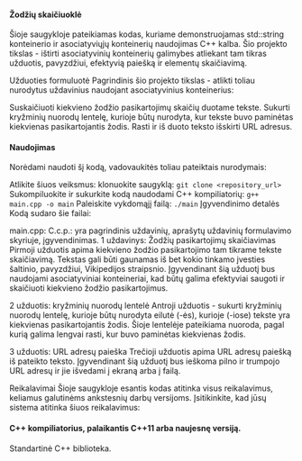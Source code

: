 #### Žodžių skaičiuoklė
Šioje saugykloje pateikiamas kodas, kuriame demonstruojamas std::string konteinerio ir asociatyviųjų konteinerių naudojimas C++ kalba. Šio projekto tikslas - ištirti asociatyvinių konteinerių galimybes atliekant tam tikras užduotis, pavyzdžiui, efektyvią paiešką ir elementų skaičiavimą.

Užduoties formuluotė
Pagrindinis šio projekto tikslas - atlikti toliau nurodytus uždavinius naudojant asociatyvinius konteinerius:

Suskaičiuoti kiekvieno žodžio pasikartojimų skaičių duotame tekste.
Sukurti kryžminių nuorodų lentelę, kurioje būtų nurodyta, kur tekste buvo paminėtas kiekvienas pasikartojantis žodis.
Rasti ir iš duoto teksto išskirti URL adresus.

#### Naudojimas
Norėdami naudoti šį kodą, vadovaukitės toliau pateiktais nurodymais:

Atlikite šiuos veiksmus: klonuokite saugyklą: `git clone <repository_url>`
Sukompiluokite ir sukurkite kodą naudodami C++ kompiliatorių: `g++ main.cpp -o main`
Paleiskite vykdomąjį failą: `./main`
Įgyvendinimo detalės
Kodą sudaro šie failai:

main.cpp: C.c.p.: yra pagrindinis uždavinių, aprašytų uždavinių formulavimo skyriuje, įgyvendinimas.
1 uždavinys: Žodžių pasikartojimų skaičiavimas
Pirmoji užduotis apima kiekvieno žodžio pasikartojimo tam tikrame tekste skaičiavimą. Tekstas gali būti gaunamas iš bet kokio tinkamo įvesties šaltinio, pavyzdžiui, Vikipedijos straipsnio. Įgyvendinant šią užduotį bus naudojami asociatyviniai konteineriai, kad būtų galima efektyviai saugoti ir skaičiuoti kiekvieno žodžio pasikartojimus.

2 užduotis: kryžminių nuorodų lentelė
Antroji užduotis - sukurti kryžminių nuorodų lentelę, kurioje būtų nurodyta eilutė (-ės), kurioje (-iose) tekste yra kiekvienas pasikartojantis žodis. Šioje lentelėje pateikiama nuoroda, pagal kurią galima lengvai rasti, kur buvo paminėtas kiekvienas žodis.

3 užduotis: URL adresų paieška
Trečioji užduotis apima URL adresų paiešką iš pateikto teksto. Įgyvendinant šią užduotį bus ieškoma pilno ir trumpojo URL adresų ir jie išvedami į ekraną arba į failą.

Reikalavimai
Šioje saugykloje esantis kodas atitinka visus reikalavimus, keliamus galutinėms ankstesnių darbų versijoms. Įsitikinkite, kad jūsų sistema atitinka šiuos reikalavimus:

#### C++ kompiliatorius, palaikantis C++11 arba naujesnę versiją.
Standartinė C++ biblioteka.
